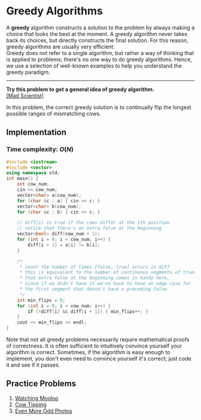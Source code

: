 # Greedy Algorithms

A **greedy** algorithm constructs a solution to the problem by always making a choice that looks the best at the moment. A greedy algorithm never takes back its choices, but directly constructs the final solution. For this reason, greedy algorithms are usually very efficient.  
Greedy does not refer to a single algorithm, but rather a way of thinking that is applied to problems; there's no one way to do greedy algorithms. Hence, we use a selection of well-known examples to help you understand the greedy paradigm.
***
**Try this problem to get a general idea of greedy algorithm.**  
[[Mad Scientist]](http://www.usaco.org/index.php?page=viewproblem2&cpid=1012)  

In this problem, the correct greedy solution is to continually flip the longest possible ranges of mismatching cows.

## Implementation
### Time complexity: $O(N)$
```cpp
#include <iostream>
#include <vector>
using namespace std;
int main() {
	int cow_num;
	cin >> cow_num;
	vector<char> a(cow_num);
	for (char &c : a) { cin >> c; }
	vector<char> b(cow_num);
	for (char &c : b) { cin >> c; }

	// diff[i] is true if the cows differ at the ith position
	// notice that there's an extra false at the beginning
	vector<bool> diff(cow_num + 1);
	for (int i = 0; i < cow_num; i++) { 
        diff[i + 1] = a[i] != b[i];
    }

	/*
	 * count the number of times [false, true] occurs in diff
	 * this is equivalent to the number of continuous segments of trues
	 * that extra false at the beginning comes in handy here,
	 * since if we didn't have it we've have to have an edge case for
	 * the first segment that doesn't have a preceding false
	 */
	int min_flips = 0;
	for (int i = 0; i < cow_num; i++) {
		if (!diff[i] && diff[i + 1]) { min_flips++; }
	}
	cout << min_flips << endl;
}
```
Note that not all greedy problems necessarily require mathematical proofs of correctness. It is often sufficient to intuitively convince yourself your algorithm is correct.
Sometimes, if the algorithm is easy enough to implement, you don't even need to convince yourself it's correct; just code it and see if it passes.

## Practice Problems
1. [Watching Mooloo](http://www.usaco.org/index.php?page=viewproblem2&cpid=1301)
2. [Cow Tipping](http://www.usaco.org/index.php?page=viewproblem2&cpid=689)
3. [Even More Odd Photos](http://www.usaco.org/index.php?page=viewproblem2&cpid=1084)